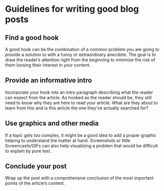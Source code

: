 # Guidelines for writing good blog posts

## Find a good hook

A good hook can be the combination of a common problem you are going to provide a solution to with a funny or extraordinary anecdote. The goal is to draw the reader’s attention right from the beginning to minimize the risk of them loosing their interest in your content.

## Provide an informative intro

Incorporate your hook into an intro paragraph describing what the reader can expect from the article. As hooked as the reader should be, they still need to know why they are here to read your article. What are they about to learn from this and is this article the one they’ve actually searched for?

## Use graphics and other media

If a topic gets too complex, it might be a good idea to add a proper graphic helping to understand the matter at hand. Screenshots or little Screencasts/GIFs can also help visualizing a problem that would be difficult to explain by pure text.

## Conclude your post

Wrap up the post with a comprehensive conclusion of the most important points of the article’s content.
